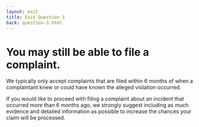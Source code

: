 ```yaml
---
layout: exit
title: Exit Question 3
back: question-3.html
---
```


# You may still be able to file a complaint.

We typically only accept complaints that are filed within 6 months of when a complaintant knew or could have known the alleged violation occurred.

If you would like to proceed with filing a complaint about an incident that occurred more than 6 months ago, we strongly suggest including as much evidence and detailed information as possible to increase the chances your claim will be processed.